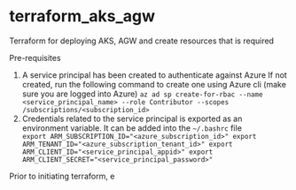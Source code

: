 # terraform_aks_agw
Terraform for deploying AKS, AGW and create resources that is required

Pre-requisites
  1. A service principal has been created to authenticate against Azure
     If not created, run the following command to create one using Azure cli (make sure you are logged into Azure)
     `az ad sp create-for-rbac --name <service_principal_name> --role Contributor --scopes /subscriptions/<subscription_id>`
  2. Credentials related to the service principal is exported as an environment variable. It can be added into the `~/.bashrc` file
     `       export ARM_SUBSCRIPTION_ID="<azure_subscription_id>"
             export ARM_TENANT_ID="<azure_subscription_tenant_id>"
             export ARM_CLIENT_ID="<service_principal_appid>"
             export ARM_CLIENT_SECRET="<service_principal_password>"`

Prior to initiating terraform, e
